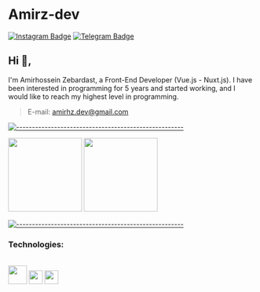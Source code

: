 # Amirz-dev
[![Instagram Badge](https://img.shields.io/badge/-MyInstagram-red?style=flat-square&logo=instagram&logoColor=white)](https://www.instagram.com/amirz_dev/)
[![Telegram Badge](https://img.shields.io/badge/-MyTelegram-blue?style=flat-square&logo=telegram&logoColor=white)](https://t.me/amir_h_z)

## Hi 👋, 
I'm Amirhossein Zebardast, a Front-End Developer (Vue.js - Nuxt.js). I have been interested in programming for 5 years and started working, and I would like to reach my highest level in programming.

> E-mail:    amirhz.dev@gmail.com<br>

[![-----------------------------------------------------](https://raw.githubusercontent.com/andreasbm/readme/master/assets/lines/colored.png)](#table-of-contents)

<p align="justify"> 
    <img
      height="150"
      src="https://github-readme-stats.vercel.app/api?username=Amirz-Dev&count_private=true&show_icons=true&custom_title=Github%20Status&show=issues&theme=radical"
    />
    <img
      height="150"
      src="https://github-readme-stats.vercel.app/api/top-langs/?username=Amirz-Dev&layout=compact&theme=radical" />
</p>

[![-----------------------------------------------------](https://raw.githubusercontent.com/andreasbm/readme/master/assets/lines/colored.png)](#table-of-contents)


### Technologies:
<div style="display: inline_block"><br>
  <code><img height="38" src="https://cdn.jsdelivr.net/gh/devicons/devicon@latest/icons/php/php-plain.svg"></code>
  <code><img height="28" src="https://cdn.jsdelivr.net/gh/devicons/devicon@latest/icons/laravel/laravel-plain.svg"></code>
  <code><img height="28" src="https://cdn.jsdelivr.net/gh/devicons/devicon@latest/icons/mysql/mysql-plain.svg"></code>
</div>

